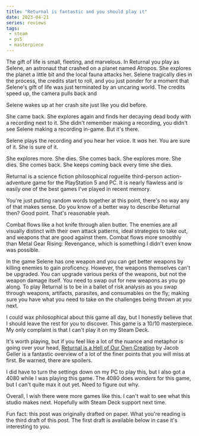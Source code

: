 ```yaml
---
title: "Returnal is fantastic and you should play it"
date: 2023-04-21
series: reviews
tags:
 - steam
 - ps5
 - masterpiece
---
```


The gift of life is small, fleeting, and marvelous. In Returnal you
play as Selene, an astronaut that crashed on a planet named Atropos.
She explores the planet a little bit and the local fauna attacks her.
Selene tragically dies in the process, the credits start to roll, and
you just ponder for a moment that Selene's gift of life was just
terminated by an uncaring world. The credits speed up, the camera
pulls back and

Selene wakes up at her crash site just like you did before.

She came back. She explores again and finds her decaying dead body
with a recording next to it. She didn't remember making a recording,
you didn't see Selene making a recording in-game. But it's there.

Selene plays the recording and you hear her voice. It _was_ her. You
are sure of it. She is sure of it.

She explores more. She dies. She comes back. She explores more. She
dies. She comes back. She keeps coming back every time she dies.

<xeblog-hero ai="Ligne Claire" file="another-battle" prompt="1girl, hoodie, pants, sword, portal, landscape, cyberpunk, space needle"></xeblog-hero>

Returnal is a science fiction philosophical roguelite third-person
action-adventure game for the PlayStation 5 and PC. It is nearly
flawless and is easily one of the best games I've played in recent
memory.

<xeblog-conv name="Numa" mood="delet">You're just putting random words
together at this point, there's no way any of that makes
sense.</xeblog-conv>
<xeblog-conv name="Cadey" mood="coffee">Do you know of a better way to
describe Returnal then?</xeblog-conv>
<xeblog-conv name="Numa" mood="thinking">Good point. That's reasonable
yeah.</xeblog-conv>

Combat flows like a hot knife through alien butter. The enemies are
all visually distinct with their own attack patterns, ideal strategies
to take out, and weapons that are good against them. Combat flows more
smoothly than Metal Gear Rising: Revengance, which is something I
didn't even know was possible.

In the game Selene has one weapon and you can get better weapons by
killing enemies to gain proficency. However, the weapons themselves
can't be upgraded. You can upgrade various perks of the weapons, but
not the weapon damage itself. You need to swap out for new weapons as
you go along. To play Returnal is to be in a ballet of risk analysis
as you swap through weapons, artifacts, parasites, and consumables on
the fly; making sure you have what you need to take on the challenges
being thrown at you next.

I could wax philosophical about this game all day, but I honestly
believe that I should leave the rest for you to discover. This game is
a 10/10 masterpiece. My only complaint is that I can't play it on my
Steam Deck.

It's worth playing, but if you feel like a lot of the nuance and
metaphor is going over your head, [Returnal is a Hell of Our Own
Creation](https://youtu.be/fimmD9EtVd0) by Jacob Geller is a fantastic
overview of a lot of the finer points that you will miss at first. Be
warned, there are spoilers.

I did have to turn the settings down on my PC to play this, but I also
got a 4080 while I was playing this game. The 4080 does _wonders_ for
this game, but I can't quite max it out yet. Need to figure out why.

Overall, I wish there were more games like this. I can't wait to see
what this studio makes next. Hopefully with Steam Deck support next
time.

<xeblog-conv standalone name="Mara" mood="hacker">Fun fact: this post
was originally drafted on paper. What you're reading is the third
draft of this post. The first draft is available below in case it's
interesting to you.</xeblog-conv>

<xeblog-toot url="https://pony.social/@cadey/110234374591597923"></xeblog-toot>

